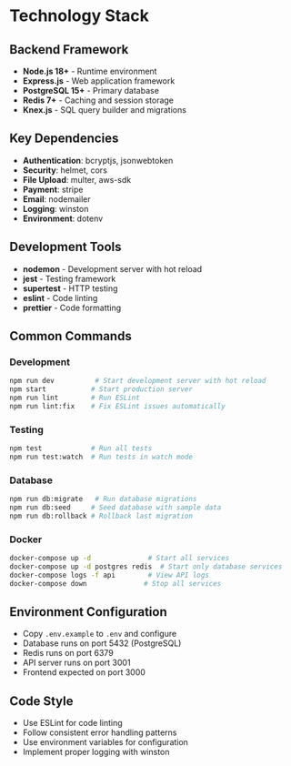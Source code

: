 # Technology Stack

## Backend Framework
- **Node.js 18+** - Runtime environment
- **Express.js** - Web application framework
- **PostgreSQL 15+** - Primary database
- **Redis 7+** - Caching and session storage
- **Knex.js** - SQL query builder and migrations

## Key Dependencies
- **Authentication**: bcryptjs, jsonwebtoken
- **Security**: helmet, cors
- **File Upload**: multer, aws-sdk
- **Payment**: stripe
- **Email**: nodemailer
- **Logging**: winston
- **Environment**: dotenv

## Development Tools
- **nodemon** - Development server with hot reload
- **jest** - Testing framework
- **supertest** - HTTP testing
- **eslint** - Code linting
- **prettier** - Code formatting

## Common Commands

### Development
```bash
npm run dev          # Start development server with hot reload
npm start           # Start production server
npm run lint        # Run ESLint
npm run lint:fix    # Fix ESLint issues automatically
```

### Testing
```bash
npm test            # Run all tests
npm run test:watch  # Run tests in watch mode
```

### Database
```bash
npm run db:migrate   # Run database migrations
npm run db:seed     # Seed database with sample data
npm run db:rollback # Rollback last migration
```

### Docker
```bash
docker-compose up -d              # Start all services
docker-compose up -d postgres redis  # Start only database services
docker-compose logs -f api        # View API logs
docker-compose down              # Stop all services
```

## Environment Configuration
- Copy `.env.example` to `.env` and configure
- Database runs on port 5432 (PostgreSQL)
- Redis runs on port 6379
- API server runs on port 3001
- Frontend expected on port 3000

## Code Style
- Use ESLint for code linting
- Follow consistent error handling patterns
- Use environment variables for configuration
- Implement proper logging with winston